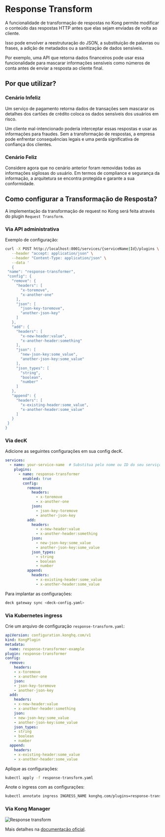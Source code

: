 # Response Transform

A funcionalidade de transformação de respostas no Kong permite modificar o conteúdo das respostas HTTP antes que elas sejam enviadas de volta ao cliente.

Isso pode envolver a reestruturação do JSON, a substituição de palavras ou frases, a adição de metadados ou a sanitização de dados sensíveis.

Por exemplo, uma API que retorna dados financeiros pode usar essa funcionalidade para mascarar informações sensíveis como números de conta antes de enviar a resposta ao cliente final.

## Por que utilizar?

### Cenário Infeliz

Um serviço de pagamento retorna dados de transações sem mascarar os detalhes dos cartões de crédito coloca os dados sensíveis dos usuários em risco.

Um cliente mal-intencionado poderia interceptar essas respostas e usar as informações para fraudes. Sem a transformação de respostas, a empresa pode enfrentar consequências legais e uma perda significativa de confiança dos clientes.

### Cenário Feliz

Considere agora que no cenário anterior foram removidas todas as informações sigilosas do usuário. Em termos de compliance e segurança da informação, a arquitetura se encontra protegida e garante a sua conformidade.

## Como configurar a Transformação de Resposta?

A implementação da transformação de request no Kong será feita através do plugin `Request Transform`.

### Via API administrativa

Exemplo de configuração:

```bash
curl -X POST http://localhost:8001/services/{serviceName|Id}/plugins \
   --header "accept: application/json" \
   --header "Content-Type: application/json" \
   --data '
   {
 "name": "response-transformer",
 "config": {
   "remove": {
     "headers": [
       "x-toremove",
       "x-another-one"
     ],
     "json": [
       "json-key-toremove",
       "another-json-key"
     ]
   },
   "add": {
     "headers": [
       "x-new-header:value",
       "x-another-header:something"
     ],
     "json": [
       "new-json-key:some_value",
       "another-json-key:some_value"
     ],
     "json_types": [
       "string",
       "boolean",
       "number"
     ]
   },
   "append": {
     "headers": [
       "x-existing-header:some_value",
       "x-another-header:some_value"
     ]
   }
 }
}
```

### Via decK

Adicione as seguintes configurações em sua config decK.

```yaml
services:
  - name: your-service-name  # Substitua pelo nome ou ID do seu serviço
    plugins:
      - name: response-transformer
        enabled: true
        config:
          remove:
            headers:
              - x-toremove
              - x-another-one
            json:
              - json-key-toremove
              - another-json-key
          add:
            headers:
              - x-new-header:value
              - x-another-header:something
            json:
              - new-json-key:some_value
              - another-json-key:some_value
            json_types:
              - string
              - boolean
              - number
          append:
            headers:
              - x-existing-header:some_value
              - x-another-header:some_value
```

Para implantar as configurações:

```bash
deck gateway sync <deck-config.yaml>
```

### Via Kubernetes ingress

Crie um arquivo de configuração `response-transform.yaml`:

```yaml
apiVersion: configuration.konghq.com/v1
kind: KongPlugin
metadata:
  name: response-transformer-example
plugin: response-transformer
config:
  remove:
    headers:
    - x-toremove
    - x-another-one
    json:
    - json-key-toremove
    - another-json-key
  add:
    headers:
    - x-new-header:value
    - x-another-header:something
    json:
    - new-json-key:some_value
    - another-json-key:some_value
    json_types:
    - string
    - boolean
    - number
  append:
    headers:
    - x-existing-header:some_value
    - x-another-header:some_value
```

Aplique as configurações:

```bash
kubectl apply -f response-transform.yaml
```

Anote o ingress com as configurações:

```bash
kubectl annotate ingress INGRESS_NAME konghq.com/plugins=response-transformer-example
```

### Via Kong Manager

![Response transform](/kong-gateway/assets/gifs/kong/capacities/response-transform.gif)

Mais detalhes na [documentação oficial](https://docs.konghq.com/hub/kong-inc/response-transformer).
